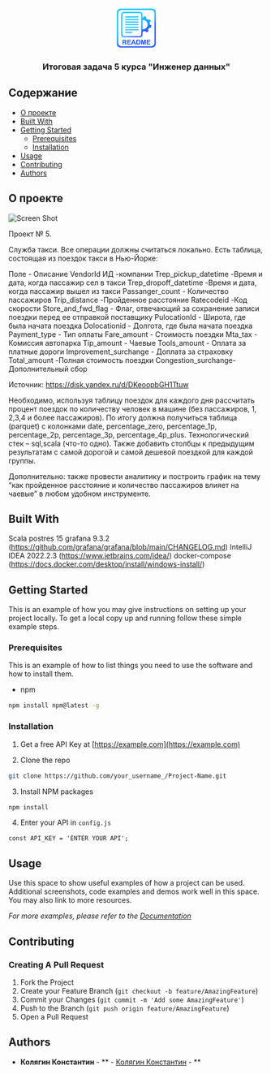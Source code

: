<br/>
<p align="center">
  <a href="https://github.com/Колягин Константин/">
    <img src="images/logo.png" alt="Logo" width="80" height="80">
  </a>

  <h3 align="center">Итоговая задача 5  курса "Инженер данных"</h3>

</p>



## Содержание

* [О проекте](#about-the-project)
* [Built With](#built-with)
* [Getting Started](#getting-started)
  * [Prerequisites](#prerequisites)
  * [Installation](#installation)
* [Usage](#usage)
* [Contributing](#contributing)
* [Authors](#authors)

## О проекте

![Screen Shot](images/screenshot.png)

Проект № 5.

Служба такси.
Все операции должны считаться локально.
Есть таблица, состоящая из поездок такси в Нью-Йорке:

Поле - Описание
VendorId ИД -компании
Trep_pickup_datetime -Время и дата, когда пассажир сел в такси
Trep_dropoff_datetime -Время и дата, когда пассажир вышел из такси
Passanger_count - Количество пассажиров
Trip_distance -Пройденное расстояние
Ratecodeid -Код скорости
Store_and_fwd_flag - Флаг, отвечающий за сохранение записи поездки перед ее отправкой поставщику
PulocationId - Широта, где была начата поездка
Dolocationid - Долгота, где была начата поездка
Payment_type - Тип оплаты
Fare_amount - Стоимость поездки
Mta_tax - Комиссия автопарка
Tip_amount - Чаевые
Tools_amount - Оплата за платные дороги
Improvement_surchange - Доплата за страховку
Total_amount -Полная стоимость поездки
Congestion_surchange- Дополнительный сбор 

Источник: https://disk.yandex.ru/d/DKeoopbGH1Ttuw

Необходимо, используя таблицу поездок для каждого дня рассчитать процент поездок по количеству человек в машине (без пассажиров, 1, 2,3,4 и более пассажиров). По итогу должна получиться таблица (parquet) с колонками date, percentage_zero, percentage_1p, percentage_2p, percentage_3p, percentage_4p_plus. Технологический стек – sql,scala (что-то одно).
Также добавить столбцы к предыдущим результатам с самой дорогой и самой дешевой поездкой для каждой группы.

Дополнительно: также провести аналитику и построить график на тему “как пройденное расстояние и количество пассажиров влияет на чаевые” в любом удобном инструменте.

## Built With

Scala 
postres 15
grafana 9.3.2 (https://github.com/grafana/grafana/blob/main/CHANGELOG.md)
IntelliJ IDEA 2022.2.3 (https://www.jetbrains.com/idea/)
docker-compose (https://docs.docker.com/desktop/install/windows-install/)


## Getting Started

This is an example of how you may give instructions on setting up your project locally.
To get a local copy up and running follow these simple example steps.

### Prerequisites

This is an example of how to list things you need to use the software and how to install them.

* npm

```sh
npm install npm@latest -g
```

### Installation

1. Get a free API Key at [https://example.com](https://example.com)

2. Clone the repo

```sh
git clone https://github.com/your_username_/Project-Name.git
```

3. Install NPM packages

```sh
npm install
```

4. Enter your API in `config.js`

```JS
const API_KEY = 'ENTER YOUR API';
```

## Usage

Use this space to show useful examples of how a project can be used. Additional screenshots, code examples and demos work well in this space. You may also link to more resources.

_For more examples, please refer to the [Documentation](https://example.com)_

## Contributing



### Creating A Pull Request

1. Fork the Project
2. Create your Feature Branch (`git checkout -b feature/AmazingFeature`)
3. Commit your Changes (`git commit -m 'Add some AmazingFeature'`)
4. Push to the Branch (`git push origin feature/AmazingFeature`)
5. Open a Pull Request

## Authors

* **Колягин Константин** - ** - [Колягин Константин](https://github.com/kkolyagin) - **
